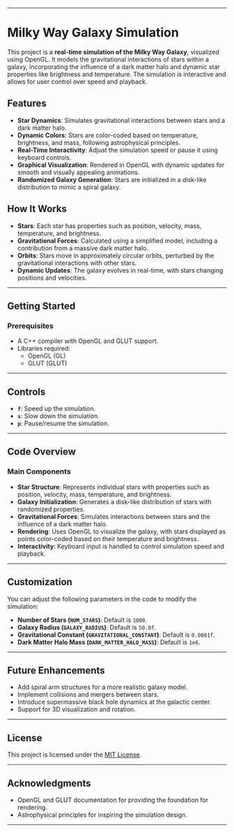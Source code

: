 
---

# Milky Way Galaxy Simulation

This project is a **real-time simulation of the Milky Way Galaxy**, visualized using OpenGL. It models the gravitational interactions of stars within a galaxy, incorporating the influence of a dark matter halo and dynamic star properties like brightness and temperature. The simulation is interactive and allows for user control over speed and playback.

## Features

- **Star Dynamics**: Simulates gravitational interactions between stars and a dark matter halo.
- **Dynamic Colors**: Stars are color-coded based on temperature, brightness, and mass, following astrophysical principles.
- **Real-Time Interactivity**: Adjust the simulation speed or pause it using keyboard controls.
- **Graphical Visualization**: Rendered in OpenGL with dynamic updates for smooth and visually appealing animations.
- **Randomized Galaxy Generation**: Stars are initialized in a disk-like distribution to mimic a spiral galaxy.

## How It Works

- **Stars**: Each star has properties such as position, velocity, mass, temperature, and brightness.
- **Gravitational Forces**: Calculated using a simplified model, including a contribution from a massive dark matter halo.
- **Orbits**: Stars move in approximately circular orbits, perturbed by the gravitational interactions with other stars.
- **Dynamic Updates**: The galaxy evolves in real-time, with stars changing positions and velocities.

---

## Getting Started

### Prerequisites

- A C++ compiler with OpenGL and GLUT support.
- Libraries required:
  - OpenGL (GL)
  - GLUT (GLUT)
---

## Controls

- **`f`**: Speed up the simulation.
- **`s`**: Slow down the simulation.
- **`p`**: Pause/resume the simulation.

---

## Code Overview

### Main Components

- **Star Structure**: Represents individual stars with properties such as position, velocity, mass, temperature, and brightness.
- **Galaxy Initialization**: Generates a disk-like distribution of stars with randomized properties.
- **Gravitational Forces**: Simulates interactions between stars and the influence of a dark matter halo.
- **Rendering**: Uses OpenGL to visualize the galaxy, with stars displayed as points color-coded based on their temperature and brightness.
- **Interactivity**: Keyboard input is handled to control simulation speed and playback.

---

## Customization

You can adjust the following parameters in the code to modify the simulation:

- **Number of Stars (`NUM_STARS`)**: Default is `1000`.
- **Galaxy Radius (`GALAXY_RADIUS`)**: Default is `50.0f`.
- **Gravitational Constant (`GRAVITATIONAL_CONSTANT`)**: Default is `0.0001f`.
- **Dark Matter Halo Mass (`DARK_MATTER_HALO_MASS`)**: Default is `1e6`.

---

## Future Enhancements

- Add spiral arm structures for a more realistic galaxy model.
- Implement collisions and mergers between stars.
- Introduce supermassive black hole dynamics at the galactic center.
- Support for 3D visualization and rotation.

---

## License

This project is licensed under the [MIT License](LICENSE).

---

## Acknowledgments

- OpenGL and GLUT documentation for providing the foundation for rendering.
- Astrophysical principles for inspiring the simulation design.

---

